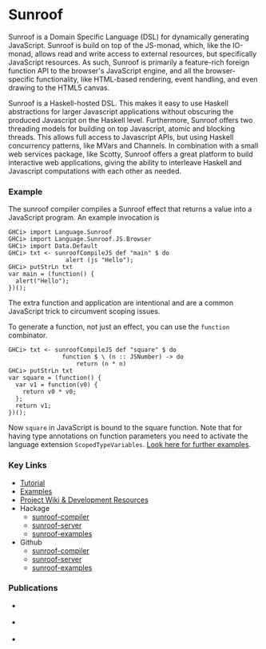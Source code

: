 Sunroof
=======

<div class="teaser">

Sunroof is a Domain Specific Language (DSL) for dynamically generating JavaScript.
Sunroof is build on top of the JS-monad, which, like the IO-monad, allows 
read and write access to external resources, but specifically JavaScript
resources. As such, Sunroof is primarily a feature-rich foreign
function API to the browser's JavaScript engine, and all the browser-specific
functionality, like HTML-based rendering, event handling, and even
drawing to the HTML5 canvas. 

</div>

Sunroof is a Haskell-hosted DSL. This
makes it easy to use Haskell abstractions for larger Javascript
applications without obscuring the produced Javascript on the Haskell
level. 
Furthermore, Sunroof offers two threading models for 
building on top Javascript, atomic and blocking threads.
This allows full access to Javascript APIs, but
using Haskell concurrency patterns, like MVars and Channels.
In combination with a small web services package, like Scotty,
Sunroof offers a great platform to build interactive web applications,
giving the ability to interleave Haskell and Javascript computations
with each other as needed.

### Example

The sunroof compiler compiles a Sunroof effect that returns a
value into a JavaScript program. An example invocation is

~~~
GHCi> import Language.Sunroof
GHCi> import Language.Sunroof.JS.Browser
GHCi> import Data.Default
GHCi> txt <- sunroofCompileJS def "main" $ do 
                alert (js "Hello");
GHCi> putStrLn txt
var main = (function() {
  alert("Hello");
})();
~~~

The extra function and application are intentional and are a common JavaScript
trick to circumvent scoping issues.

To generate a function, not just an effect, you can use the `function` combinator.

~~~
GHCi> txt <- sunroofCompileJS def "square" $ do
               function $ \ (n :: JSNumber) -> do
                   return (n * n)
GHCi> putStrLn txt
var square = (function() {
  var v1 = function(v0) {
    return v0 * v0;
  };
  return v1;
})();
~~~

Now `square` in JavaScript is bound to the square function. Note that for 
having type annotations on function parameters you need to activate the 
language extension `ScopedTypeVariables`. [Look here for further examples][examples].

### Key Links

 *  [Tutorial](https://github.com/ku-fpg/sunroof-compiler/wiki/Tutorial)
 *  [Examples][examples]
 *  [Project Wiki & Development Resources](https://github.com/ku-fpg/sunroof-compiler/wiki)
 *  Hackage
     + [sunroof-compiler](http://hackage.haskell.org/package/sunroof-compiler)
     + [sunroof-server](http://hackage.haskell.org/package/sunroof-server)
     + [sunroof-examples](http://hackage.haskell.org/package/sunroof-examples)
 *  Github
     + [sunroof-compiler](https://github.com/ku-fpg/sunroof-compiler)
     + [sunroof-server](https://github.com/ku-fpg/sunroof-server)
     + [sunroof-examples](https://github.com/ku-fpg/sunroof-examples)
 
### Publications

 * <div class="cite Bracker:13:Draft-Sunroof"/>
 * <div class="cite Farmer:12:WebDSLs"/>
 * <div class="cite Sculthorpe:13:ConstrainedMonad"/>



[examples]: https://github.com/ku-fpg/sunroof-compiler/wiki/Examples
